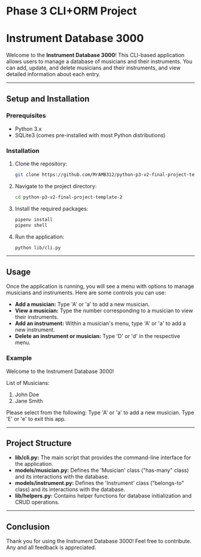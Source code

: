 # Phase 3 CLI+ORM Project

# Instrument Database 3000

Welcome to the **Instrument Database 3000**!
This CLI-based application allows users to manage a database of musicians and their instruments.
You can add, update, and delete musicians and their instruments, and view detailed information about each entry.

---

## Setup and Installation

### Prerequisites

- Python 3.x
- SQLite3 (comes pre-installed with most Python distributions)

### Installation

1. Clone the repository:
   ```bash
   git clone https://github.com/MrAMB312/python-p3-v2-final-project-template-2
   ```

2. Navigate to the project directory:
   ```bash
   cd python-p3-v2-final-project-template-2
   ```

3. Install the required packages:
   ```bash
   pipenv install
   pipenv shell
   ```

4. Run the application:
   ```bash
   python lib/cli.py
   ```

---

## Usage

Once the application is running, you will see a menu with options to manage musicians and instruments. Here are some controls you can use:

- **Add a musician:** Type 'A' or 'a' to add a new musician.
- **View a musician:** Type the number corresponding to a musician to view their instruments.
- **Add an instrument:** Within a musician's menu, type 'A' or 'a' to add a new instrument.
- **Delete an instrument or musician:** Type 'D' or 'd' in the respective menu.

### Example

Welcome to the Instrument Database 3000!

List of Musicians:

1. John Doe
2. Jane Smith

Please select from the following:
Type 'A' or 'a' to add a new musician.
Type 'E' or 'e' to exit this app.

---

## Project Structure

- **lib/cli.py:** The main script that provides the command-line interface for the application.
- **models/musician.py:** Defines the 'Musician' class ("has-many" class) and its interactions with the database.
- **models/instrument.py:** Defines the 'Instrument' class ("belongs-to" class) and its interactions with the database.
- **lib/helpers.py:** Contains helper functions for database initialization and CRUD operations.

---

## Conclusion

Thank you for using the Instrument Database 3000! Feel free to contribute. Any and all feedback is appreciated.